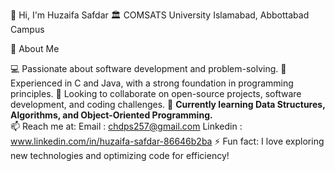 👋  Hi, I'm Huzaifa Safdar
🏛 COMSATS University Islamabad, Abbottabad Campus

🚀 About Me

💻 Passionate about software development and problem-solving.
🔹 Experienced in C and Java, with a strong foundation in programming principles.
🤝 Looking to collaborate on open-source projects, software development, and coding challenges.
🌱 **Currently learning Data Structures, Algorithms, and Object-Oriented Programming.** <br>
📫 Reach me at: 
Email : chdps257@gmail.com
Linkedin : www.linkedin.com/in/huzaifa-safdar-86646b2ba
⚡ Fun fact: I love exploring new technologies and optimizing code for efficiency!
